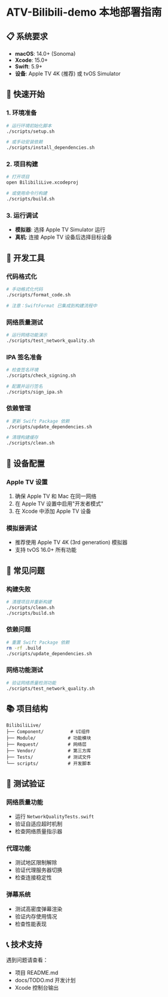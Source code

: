 # ATV-Bilibili-demo 本地部署指南

## 📋 系统要求

- **macOS**: 14.0+ (Sonoma)
- **Xcode**: 15.0+
- **Swift**: 5.9+
- **设备**: Apple TV 4K (推荐) 或 tvOS Simulator

## 🚀 快速开始

### 1. 环境准备
```bash
# 运行环境初始化脚本
./scripts/setup.sh

# 或手动安装依赖
./scripts/install_dependencies.sh
```

### 2. 项目构建
```bash
# 打开项目
open BilibiliLive.xcodeproj

# 或使用命令行构建
./scripts/build.sh
```

### 3. 运行调试
- **模拟器**: 选择 Apple TV Simulator 运行
- **真机**: 连接 Apple TV 设备后选择目标设备

## 🔧 开发工具

### 代码格式化
```bash
# 手动格式化代码
./scripts/format_code.sh

# 注意：SwiftFormat 已集成到构建流程中
```

### 网络质量测试
```bash
# 运行网络功能演示
./scripts/test_network_quality.sh
```

### IPA 签名准备
```bash
# 检查签名环境
./scripts/check_signing.sh

# 配置并运行签名
./scripts/sign_ipa.sh
```

### 依赖管理
```bash
# 更新 Swift Package 依赖
./scripts/update_dependencies.sh

# 清理构建缓存
./scripts/clean.sh
```

## 📱 设备配置

### Apple TV 设置
1. 确保 Apple TV 和 Mac 在同一网络
2. 在 Apple TV 设置中启用"开发者模式"
3. 在 Xcode 中添加 Apple TV 设备

### 模拟器调试
- 推荐使用 Apple TV 4K (3rd generation) 模拟器
- 支持 tvOS 16.0+ 所有功能

## 🐛 常见问题

### 构建失败
```bash
# 清理项目并重新构建
./scripts/clean.sh
./scripts/build.sh
```

### 依赖问题
```bash
# 重置 Swift Package 依赖
rm -rf .build
./scripts/update_dependencies.sh
```

### 网络功能测试
```bash
# 验证网络质量检测功能
./scripts/test_network_quality.sh
```

## 📚 项目结构

```
BilibiliLive/
├── Component/          # UI组件
├── Module/            # 功能模块
├── Request/           # 网络层
├── Vendor/            # 第三方库
├── Tests/             # 测试文件
└── scripts/           # 开发脚本
```

## 🧪 测试验证

### 网络质量功能
- 运行 `NetworkQualityTests.swift`
- 验证自适应超时机制
- 检查网络质量指示器

### 代理功能
- 测试地区限制解除
- 验证代理服务器切换
- 检查连接稳定性

### 弹幕系统
- 测试高密度弹幕渲染
- 验证内存使用情况
- 检查性能表现

## 📞 技术支持

遇到问题请查看：
- 项目 README.md
- docs/TODO.md 开发计划
- Xcode 控制台输出